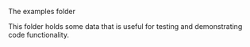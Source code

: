 The examples folder

This folder holds some data that is useful for testing and demonstrating code functionality.
